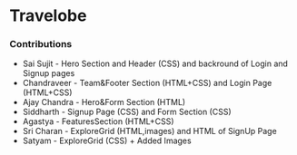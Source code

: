 # Travelobe

### Contributions
- Sai Sujit - Hero Section and Header (CSS) and  backround of Login and Signup pages
- Chandraveer - Team&Footer Section (HTML+CSS) and Login Page (HTML+CSS)
- Ajay Chandra - Hero&Form Section (HTML) 
- Siddharth - Signup Page (CSS) and Form Section (CSS)
- Agastya - FeaturesSection (HTML+CSS)
- Sri Charan - ExploreGrid (HTML,images) and HTML of SignUp Page
- Satyam - ExploreGrid (CSS) + Added Images
